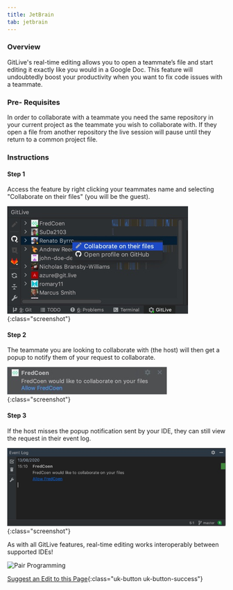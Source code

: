 ```yaml
---
title: JetBrain
tab: jetbrain
---
```


### Overview

GitLive's real-time editing allows you to open a teammate’s file and start editing it exactly like you would in a Google Doc. This feature will undoubtedly boost your productivity when you want to fix code issues with a teammate.

### Pre- Requisites

In order to collaborate with a teammate you need the same repository in your current project as the teammate you wish to collaborate with. If they open a file from another repository the live session will pause until they return to a common project file.

### Instructions
#### Step 1

 Access the feature by right clicking your teammates name and selecting "Collaborate on their files" (you will be the guest).

![Click on Collaborate](/uploads/jetbrains-collaborate.jpg "Collaborate"){:class="screenshot"}

#### Step 2

 The teammate you are looking to collaborate with (the host) will then get a popup to notify them of your request to collaborate.

![Collaborate Popup](/uploads/jetbrains-collaborate-popup.jpeg "Collaborate Popup"){:class="screenshot"}

#### Step 3

 If the host misses the popup notification sent by your IDE, they can still view the request in their event log.

![Collaborate Popup](/uploads/jetbrains-collaborate-event-log.jpg "Collaborate Event Log"){:class="screenshot"}

As with all GitLive features, real-time editing works interoperably between supported IDEs!

![Pair Programming](/uploads/pairprogramming.gif "Pair Programming Example")



[Suggest an Edit to this Page](https://github.com/GitLiveApp/documentation/edit/master/_sections/pairprogramming-jetbrains.md){:class="uk-button uk-button-success"}


